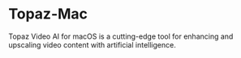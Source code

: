 # Topaz-Mac
Topaz Video AI for macOS is a cutting-edge tool for enhancing and upscaling video content with artificial intelligence.
